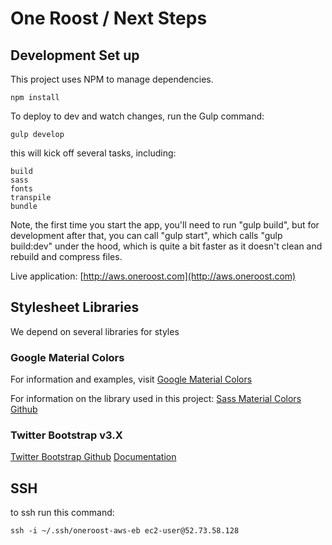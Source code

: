 # One Roost / Next Steps
## Development Set up

This project uses NPM to manage dependencies.

```
npm install
```

To deploy to dev and watch changes, run the Gulp command:

```
gulp develop
```

this will kick off several tasks, including:

```
build
sass
fonts
transpile
bundle
```

Note, the first time you start the app, you'll need to run "gulp build", but for development after that, you can call "gulp start", which calls "gulp build:dev" under the hood, which is quite a bit faster as it doesn't clean and rebuild and compress files. 

Live application:
[http://aws.oneroost.com](http://aws.oneroost.com)

## Stylesheet Libraries
We depend on several libraries for styles
### Google Material Colors
For information and examples, visit [Google Material Colors](https://www.google.com/design/spec/style/color.html)

For information on the library used in this project: [Sass Material Colors Github](https://github.com/minusfive/sass-material-colors)

### Twitter Bootstrap v3.X
[Twitter Bootstrap Github](https://github.com/twbs/bootstrap-sass)
[Documentation](http://getbootstrap.com/)

## SSH
to ssh run this command:
```
ssh -i ~/.ssh/oneroost-aws-eb ec2-user@52.73.58.128
```
